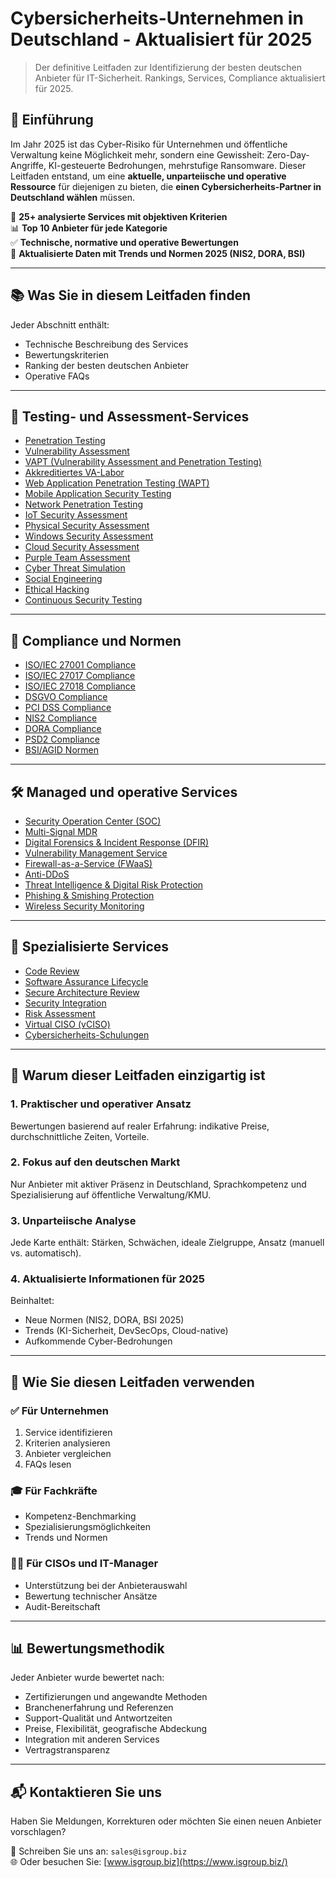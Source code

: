 # Cybersicherheits-Unternehmen in Deutschland - Aktualisiert für 2025

> Der definitive Leitfaden zur Identifizierung der besten deutschen Anbieter für IT-Sicherheit. Rankings, Services, Compliance aktualisiert für 2025.

## 🚀 Einführung

Im Jahr 2025 ist das Cyber-Risiko für Unternehmen und öffentliche Verwaltung keine Möglichkeit mehr, sondern eine Gewissheit: Zero-Day-Angriffe, KI-gesteuerte Bedrohungen, mehrstufige Ransomware. Dieser Leitfaden entstand, um eine **aktuelle, unparteiische und operative Ressource** für diejenigen zu bieten, die **einen Cybersicherheits-Partner in Deutschland wählen** müssen.

📌 **25+ analysierte Services mit objektiven Kriterien**  
📊 **Top 10 Anbieter für jede Kategorie**  
✅ **Technische, normative und operative Bewertungen**  
📅 **Aktualisierte Daten mit Trends und Normen 2025 (NIS2, DORA, BSI)**

---

## 📚 Was Sie in diesem Leitfaden finden

Jeder Abschnitt enthält:
- Technische Beschreibung des Services
- Bewertungskriterien
- Ranking der besten deutschen Anbieter
- Operative FAQs

---

## 🔬 Testing- und Assessment-Services

- [Penetration Testing](penetration-test.md)  
- [Vulnerability Assessment](vulnerability-assessment.md)  
- [VAPT (Vulnerability Assessment and Penetration Testing)](vapt.md)  
- [Akkreditiertes VA-Labor](laboratorio-accreditato-va.md)  
- [Web Application Penetration Testing (WAPT)](wapt.md)  
- [Mobile Application Security Testing](mobile-application-security-testing.md)  
- [Network Penetration Testing](network-penetration-testing.md)  
- [IoT Security Assessment](iot-security-assessment.md)  
- [Physical Security Assessment](physical-security-assessment.md)  
- [Windows Security Assessment](windows-security-assessment.md)  
- [Cloud Security Assessment](cloud-security-assessment.md)  
- [Purple Team Assessment](purple-team-assessment.md)  
- [Cyber Threat Simulation](cyber-threat-simulation.md)  
- [Social Engineering](social-engineering.md)  
- [Ethical Hacking](ethical-hacking.md)  
- [Continuous Security Testing](continuous-security-testing.md)  

---

## 📑 Compliance und Normen

- [ISO/IEC 27001 Compliance](27001-compliance.md)  
- [ISO/IEC 27017 Compliance](27017-compliance.md)  
- [ISO/IEC 27018 Compliance](27018-compliance.md)  
- [DSGVO Compliance](gpdr-compliance.md)  
- [PCI DSS Compliance](pci-dss-compliance.md)  
- [NIS2 Compliance](nis2-compliance.md)  
- [DORA Compliance](regolamento-digital-operational-resilience-act.md)  
- [PSD2 Compliance](psd2-compliance.md)  
- [BSI/AGID Normen](normative-acn-agid.md)  

---

## 🛠️ Managed und operative Services

- [Security Operation Center (SOC)](security-operation-center.md)  
- [Multi-Signal MDR](multi-signal-mdr.md)  
- [Digital Forensics & Incident Response (DFIR)](digital-forensics-and-incident-response.md)  
- [Vulnerability Management Service](vulnerability-management-service.md)  
- [Firewall-as-a-Service (FWaaS)](firewall-as-a-service.md)  
- [Anti-DDoS](anti-ddos.md)  
- [Threat Intelligence & Digital Risk Protection](threat-intelligence-digital-risk-protection.md)  
- [Phishing & Smishing Protection](phishing-smishing.md)  
- [Wireless Security Monitoring](wireless-security-monitoring.md)  

---

## 🧠 Spezialisierte Services

- [Code Review](code-review.md)  
- [Software Assurance Lifecycle](software-assurance-lifecycle.md)  
- [Secure Architecture Review](secure-architecture-review.md)  
- [Security Integration](security-integration.md)  
- [Risk Assessment](risk-assessment.md)  
- [Virtual CISO (vCISO)](virtual-ciso.md)  
- [Cybersicherheits-Schulungen](formazione.md)  

---

## 🎯 Warum dieser Leitfaden einzigartig ist

### 1. Praktischer und operativer Ansatz
Bewertungen basierend auf realer Erfahrung: indikative Preise, durchschnittliche Zeiten, Vorteile.

### 2. Fokus auf den deutschen Markt
Nur Anbieter mit aktiver Präsenz in Deutschland, Sprachkompetenz und Spezialisierung auf öffentliche Verwaltung/KMU.

### 3. Unparteiische Analyse
Jede Karte enthält: Stärken, Schwächen, ideale Zielgruppe, Ansatz (manuell vs. automatisch).

### 4. Aktualisierte Informationen für 2025
Beinhaltet:
- Neue Normen (NIS2, DORA, BSI 2025)
- Trends (KI-Sicherheit, DevSecOps, Cloud-native)
- Aufkommende Cyber-Bedrohungen

---

## 🧩 Wie Sie diesen Leitfaden verwenden

### ✅ Für Unternehmen
1. Service identifizieren  
2. Kriterien analysieren  
3. Anbieter vergleichen  
4. FAQs lesen

### 🎓 Für Fachkräfte
- Kompetenz-Benchmarking  
- Spezialisierungsmöglichkeiten  
- Trends und Normen

### 🧑‍💼 Für CISOs und IT-Manager
- Unterstützung bei der Anbieterauswahl  
- Bewertung technischer Ansätze  
- Audit-Bereitschaft

---

## 📊 Bewertungsmethodik

Jeder Anbieter wurde bewertet nach:
- Zertifizierungen und angewandte Methoden
- Branchenerfahrung und Referenzen
- Support-Qualität und Antwortzeiten
- Preise, Flexibilität, geografische Abdeckung
- Integration mit anderen Services
- Vertragstransparenz

---

## 📬 Kontaktieren Sie uns

Haben Sie Meldungen, Korrekturen oder möchten Sie einen neuen Anbieter vorschlagen?

📧 Schreiben Sie uns an: `sales@isgroup.biz`  
🌐 Oder besuchen Sie: [www.isgroup.biz](https://www.isgroup.biz/)
